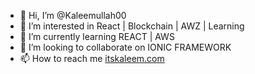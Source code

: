 - 👋 Hi, I’m @Kaleemullah00
- 👀 I’m interested in React | Blockchain | AWZ | Learning
- 🌱 I’m currently learning REACT | AWS
- 💞️ I’m looking to collaborate on IONIC FRAMEWORK
- 📫 How to reach me <a href="https:itskaleem.com"> itskaleem.com</a>

<!---
Kaleemullah00/Kaleemullah00 is a ✨ special ✨ repository because its `README.md` (this file) appears on your GitHub profile.
You can click the Preview link to take a look at your changes.
--->
